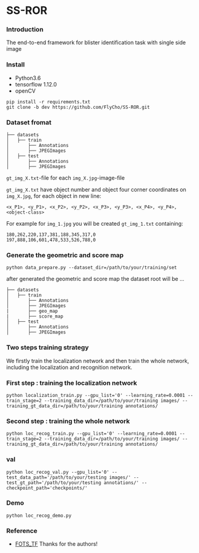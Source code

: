 # SS-ROR
### Introduction
The end-to-end framework for blister identification task with single side image
### Install
+ Python3.6
+ tensorflow 1.12.0
+ openCV
```
pip install -r requirements.txt
git clone -b dev https://github.com/FlyCho/SS-ROR.git
```
### Dataset fromat
```
├── datasets
│   ├── train
│       ├── Annotations
│       ├── JPEGImages
│   ├── test
│       ├── Annotations
│       ├── JPEGImages
```
`gt_img_X.txt`-file for each `img_X.jpg`-image-file

`gt_img_X.txt` have object number and object four corner coordinates on `img_X.jpg`, for each object in new line:

`<x_P1>, <y_P1>, <x_P2>, <y_P2>, <x_P3>, <y_P3>, <x_P4>, <y_P4>, <object-class>`

For example for `img_1.jpg` you will be created `gt_img_1.txt` containing:
```
180,262,220,137,381,188,345,317,0
197,888,106,601,478,533,526,788,0
```
### Generate the geometric and score map
```
python data_prepare.py --dataset_dir=/path/to/your/training/set
```
after generated the geometric and score map
the dataset root will be ...
```
├── datasets
│   ├── train
│       ├── Annotations
│       ├── JPEGImages
|       ├── geo_map
|       ├── score_map
│   ├── test
│       ├── Annotations
│       ├── JPEGImages
```
### Two steps training strategy
We firstly train the localization network and then train the whole network, including the localization and recognition network.
### First step : training the localization network
```
python localization_train.py --gpu_list='0' --learning_rate=0.0001 --train_stage=2 --training_data_dir=/path/to/your/training images/ --training_gt_data_dir=/path/to/your/training annotations/
```
### Second step : training the whole network
```
python loc_recog_train.py --gpu_list='0' --learning_rate=0.0001 --train_stage=2 --training_data_dir=/path/to/your/training images/ --training_gt_data_dir=/path/to/your/training annotations/
```
### val
```
python loc_recog_val.py --gpu_list='0' --test_data_path='/path/to/your/testing images/' --test_gt_path='/path/to/your/testing annotations/' --checkpoint_path='checkpoints/'
```
### Demo
```
python loc_recog_demo.py
```
### Reference
+ [FOTS_TF](https://github.com/Pay20Y/FOTS_TF/tree/dev)
Thanks for the authors!
